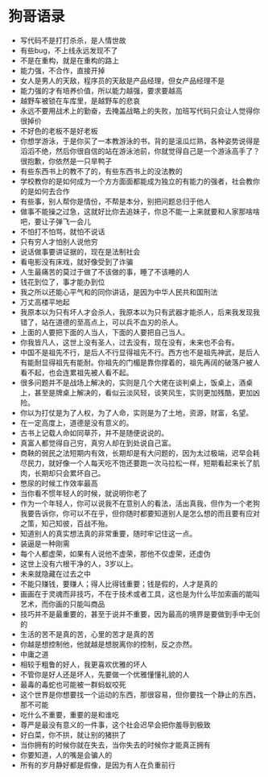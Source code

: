 # 狗哥语录
* 写代码不是打打杀杀，是人情世故
* 有些bug，不上线永远发现不了
* 不是在重构，就是在重构的路上
* 能力强，不合作，直接开掉
* 女人是男人的天敌，程序员的天敌是产品经理，但女产品经理不是
* 能力强的才有培养价值，所以能力越强，要求要越高
* 越野车被锁在车库里，是越野车的悲哀
* 永远不要用战术上的勤奋，去掩盖战略上的失败，加班写代码只会让人觉得你很掉价
* 不好色的老板不是好老板
* 你想学游泳，于是你买了一本教游泳的书，背的是滚瓜烂熟，各种姿势说得是滔滔不绝，然后你很自信的站在游泳池前，你就觉得自己是一个游泳高手了？很抱歉，你依然是一只旱鸭子
* 有些东西书上的教不了的，有些东西书上的没法教的
* 学校教你的是如何成为一个方方面面都能成为独立的有能力的强者，社会教你的是如何去合作
* 有些事，别人帮你是情份，不帮是本分，别把问题总归于他人
* 做事不能操之过急，这就好比你去追妹子，你总不能一上来就要和人家那啥啥吧，要让子弹飞一会儿
* 不怕打不怕骂，就怕不说话
* 只有穷人才怕别人说他穷
* 说话做事要讲证据的，现在是法制社会
* 看电影没有床戏，就好像受到了诈骗
* 人生最痛苦的莫过于做了不该做的事，睡了不该睡的人
* 钱花到位了，事才能办到位
* 我之所以还能心平气和的同你讲话，是因为中华人民共和国刑法
* 万丈高楼平地起
* 我原本以为只有坏人才会杀人，我原本以为只有武器才能杀人，后来我发现我错了，站在道德的至高点上，可以兵不血刃的杀人。
* 上面的人要把下面的人当人，下面的人要把自己当人。
* 你我皆凡人，这世上没有圣人，过去没有，现在没有，未来也不会有。
* 中国不是祖先不行，是后人不行显得祖先不行。西方也不是祖先神武，是后人有能耐显得祖先有能耐。你祖先的门楣是靠你撑着的，祖先再阔的破落户被人看不起，也会连累祖先被人看不起。
* 很多问题并不是战场上解决的，实则是几个大佬在谈判桌上，饭桌上，酒桌上，甚至是牌桌上解决的，看似云淡风轻，谈笑风生，实则更加残酷，更加凶险。
* 你以为打仗是为了人权，为了人命，实则是为了土地，资源，财富，名望。
* 在一定高度上，道德是没有意义的。
* 古书上记载人命如同草芥，并不是随便说说的。
* 真富人都觉得自己穷，真穷人却在到处说自己富。
* 商鞅的弱民之法短期内有效，长期却是有大问题的，因为太过极端，迟早会耗尽民力，就好像一个人每天吃不饱还要跑一次马拉松一样，短期看起来长了肌肉，长期却只会累坏自己。
* 憋尿的时候工作效率最高
* 当你看不惯年轻人的时候，就说明你老了
* 作为一个年轻人，你可以说我不在意别人的看法，活出真我，但作为一个老狗我要告诉你，你可以不在乎，但你随时都要知道别人是怎么想的而且要有应对之策，知己知彼，百战不殆。
* 知道别人的真实想法真的非常重要，随时牢记住这一点。
* 装逼是一种刚需
* 每个人都虚荣，如果有人说他不虚荣，那他不仅虚荣，还虚伪
* 这世上没有六根干净的人，3岁以上。
* 未来就隐藏在过去之中
* 不能只赚钱，要赚人；得人比得钱重要；钱是假的，人才是真的
* 画画在于灵魂而非技巧，不在于技术或者工具，这也是为什么毕加索画的能叫艺术，而你画的只能叫商品
* 技巧并不是最重要的，甚至于说并不重要，因为最高的境界是要做到手中无剑的
* 生活的苦不是真的苦，心里的苦才是真的苦
* 你越是想控制他，他就越是想脱离你的控制，反之亦然。
* 中庸之道
* 相较于粗鲁的好人，我更喜欢优雅的坏人
* 不管你是好人还是坏人，先要做一个优雅懂懂礼貌的人
* 最毒的毒蛇也可能被一群蚂蚁咬死
* 这个世界是你想要找一个运动的东西，那很容易，但你要找一个静止的东西，那不可能
* 吃什么不重要，重要的是和谁吃
* 尊严是最没有意义的一件事，这个社会迟早会把你羞辱到极致
* 好白菜，你不拱，就让别的猪拱了
* 当你拥有的时候你就在失去，当你失去的时候你才能真正拥有
* 你要知道，人的嘴是会骗人的
* 所有的岁月静好都是假像，是因为有人在负重前行





